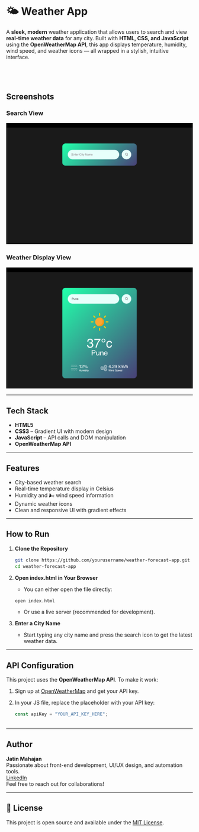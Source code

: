 # 🌤️ Weather App

A **sleek, modern** weather application that allows users to search and view **real-time weather data** for any city. Built with **HTML, CSS, and JavaScript** using the **OpenWeatherMap API**, this app displays temperature, humidity, wind speed, and weather icons — all wrapped in a stylish, intuitive interface.


#
<br>

  
##  Screenshots

###  Search View
![Search View](./images/Weather_app_img_1.png)

###  Weather Display View
![Weather Display View](./images/Weather_app_img_2.png)

---

##  Tech Stack

- **HTML5**
- **CSS3** – Gradient UI with modern design
- **JavaScript** – API calls and DOM manipulation
- **OpenWeatherMap API**

---

##  Features

-  City-based weather search
-  Real-time temperature display in Celsius
-  Humidity and 🌬️ wind speed information
-  Dynamic weather icons
-  Clean and responsive UI with gradient effects

---

##  How to Run

1. **Clone the Repository**
   ```bash
   git clone https://github.com/yourusername/weather-forecast-app.git
   cd weather-forecast-app

2.	**Open index.html in Your Browser**
    - You can either open the file directly:
     ```bash
     open index.html
     ```

    - Or use a live server (recommended for development).

3.	**Enter a City Name**
	  - Start typing any city name and press the search icon to get the latest weather data.

---

##  API Configuration

This project uses the **OpenWeatherMap API**. To make it work:

1. Sign up at [OpenWeatherMap](https://openweathermap.org/api) and get your API key.
2. In your JS file, replace the placeholder with your API key:

   ```js
   const apiKey = "YOUR_API_KEY_HERE";
       
---

##  Author

**Jatin Mahajan**  
 Passionate about front-end development, UI/UX design, and automation tools.  
 [LinkedIn](https://www.linkedin.com/in/jatinm9)  
 Feel free to reach out for collaborations!

---

## 📄 License

This project is open source and available under the [MIT License](https://opensource.org/licenses/MIT).
  
